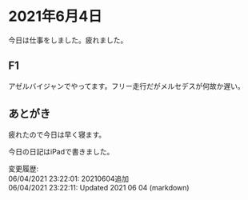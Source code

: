 # 2021年6月4日

今日は仕事をしました。疲れました。

## F1

アゼルバイジャンでやってます。フリー走行だがメルセデスが何故か遅い。

## あとがき

疲れたので今日は早く寝ます。

今日の日記はiPadで書きました。

変更履歴:  
06/04/2021 23:22:01: 20210604追加  
06/04/2021 23:22:11: Updated 2021 06 04 (markdown)  
